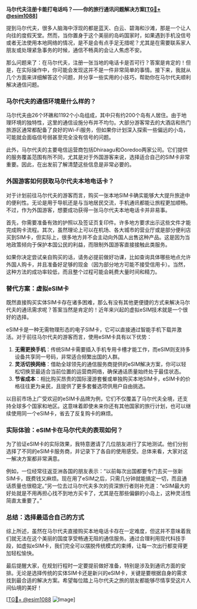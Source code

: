 **马尔代夫注册卡能打电话吗？——你的旅行通讯问题解决方案[[TG💪+ @esim1088](https://t.me/s/esim1088)]**

提到马尔代夫，很多人脑海中浮现的都是蓝天、白云、碧海和沙滩，那是一个让人向往的度假天堂。然而，当你置身于这个美丽的岛屿国家时，如果遇到手机没信号或者无法使用本地网络的情况，是不是会有点手足无措呢？尤其是在需要联系家人朋友或处理紧急事务的时候，通信不畅真的会让人焦虑不安。

那么问题来了：在马尔代夫，注册一张当地的电话卡是否可行？答案是肯定的！但是，在实际操作中，你可能会发现这并不是一件非常简单的事情。接下来，我就从几个方面来详细解答这个问题，并分享一些实用的小技巧，帮助你在马尔代夫顺利解决通信问题。

### 马尔代夫的通信环境是什么样的？

马尔代夫由26个环礁和1192个小岛组成，其中只有约200个岛有人居住。由于地理环境的独特性，这里的通信设施分布并不均匀。大部分游客常去的大酒店和热门旅游区通常都配备了良好的Wi-Fi服务，但如果你计划深入探索一些偏远的小岛，可能就会面临信号弱甚至完全没有信号的问题。

此外，马尔代夫的主要电信运营商包括Dhiraagu和Ooredoo两家公司。它们提供的服务覆盖范围有所不同，尤其是对于外国游客来说，选择适合自己的SIM卡非常重要。因此，在出发前了解清楚这些信息是非常必要的。

### 外国游客如何获取马尔代夫本地电话卡？

对于计划前往马尔代夫的游客而言，购买一张本地SIM卡确实能够大大提升旅途中的便利性。无论是用于导航还是与当地居民交流，手机通讯都能让旅程更加顺畅。不过，作为外国游客，想要成功获得一张马尔代夫本地电话卡并非易事。

首先，你需要准备有效的护照以及签证页复印件。许多地方要求出示这些文件才能完成购卡流程。其次，虽然理论上可以在机场、各大城市的营业厅或是部分便利店买到SIM卡，但实际上，很多地方并不会主动向外国人出售这种产品。这是因为当地政策倾向于保护本国公民的利益，而限制外国游客直接接触此类服务。

如果你决定尝试亲自购买的话，请务必提前做好功课，比如查询具体哪些地点允许外国人购卡，并且准备好足够的现金（因为部分地方可能不接受信用卡）。当然，这种方法的成功率较低，而且整个过程可能会耗费大量时间和精力。

### 替代方案：虚拟eSIM卡

既然直接购买实体SIM卡存在诸多困难，那么有没有其他更便捷的方式来解决马尔代夫的通讯需求呢？答案当然是肯定的！近年来兴起的虚拟eSIM技术就是一个很好的选择。

eSIM卡是一种无需物理形态的电子SIM卡，它可以直接通过智能手机下载并激活。对于前往马尔代夫的游客而言，使用eSIM卡具有以下优势：

1. **无需更换手机**：传统SIM卡需要插入手机专用卡槽才能工作，而eSIM则支持多设备共享同一号码，非常适合频繁出国的人群。
2. **灵活切换网络**：借助全球领先的通信服务商提供的eSIM解决方案，你可以轻松切换至最适合当前位置的运营商网络，确保通话质量始终处于最佳状态。
3. **节省成本**：相比购买昂贵的国际漫游套餐或单独购买本地SIM卡，eSIM卡的价格往往更为亲民，且提供了更多套餐选项供用户自由挑选。

以目前市场上广受欢迎的eSIM卡品牌为例，它们不仅覆盖了马尔代夫全境，还支持全球多个国家和地区。这意味着即使未来你还有其他国家的旅行计划，也可以继续使用同一个eSIM卡，省去了反复购卡的麻烦。

### 实际体验：eSIM卡在马尔代夫的表现如何？

为了验证eSIM卡的实际效果，我特意邀请了几位朋友进行了实地测试。他们分别选择了不同的eSIM卡服务商，并记录下了各自的使用感受。总体来看，大家对这一解决方案都非常满意。

例如，一位经常往返亚洲各国的朋友表示：“以前每次出国都要专门去买一张新SIM卡，既费钱又麻烦。现在用了eSIM之后，只需几分钟就能搞定一切，而且通话质量也很稳定。”另一位去过马尔代夫多次的资深旅行者则补充道：“eSIM最大的好处就是不用再担心找不到地方买卡了，尤其是在那些偏僻的小岛上，这种灵活性简直太重要了。”

### 总结：选择最适合自己的方式

综上所述，虽然在马尔代夫直接购买本地电话卡存在一定难度，但这并不意味着我们就无法在这个美丽的国度享受畅通无阻的通信服务。通过合理利用现代科技手段，如虚拟eSIM卡，我们完全可以摆脱传统模式的束缚，让每一次出行都变得更加轻松愉快。

最后提醒大家，在规划行程时一定要提前做好准备，特别是涉及到通讯方面的安排。无论是选择传统的实体SIM卡还是新兴的eSIM卡，关键是要根据自身的需求找到最合适的解决方案。希望每位踏上马尔代夫之旅的朋友都能够尽情享受这片人间仙境的美好！

[[TG💪+ @esim1088](https://t.me/s/esim1088) ![Image](https://i.postimg.cc/4NQfJmqS/Snipaste-2025-05-13-00-14-12.png)]